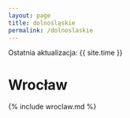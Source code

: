 ```yaml
---
layout: page
title: dolnośląskie
permalink: /dolnoslaskie
---
```

Ostatnia aktualizacja: {{ site.time }}

# Wrocław

{% include wroclaw.md %}
